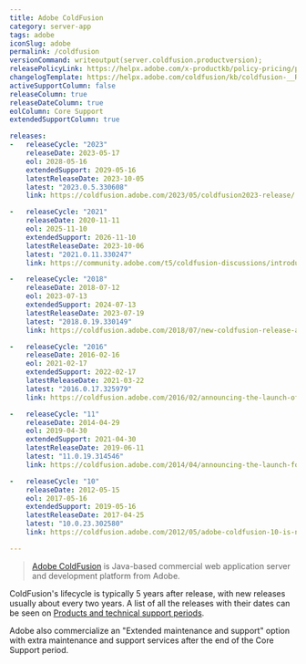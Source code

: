 ```yaml
---
title: Adobe ColdFusion
category: server-app
tags: adobe
iconSlug: adobe
permalink: /coldfusion
versionCommand: writeoutput(server.coldfusion.productversion);
releasePolicyLink: https://helpx.adobe.com/x-productkb/policy-pricing/policy_enterprise_lifecycle.html
changelogTemplate: https://helpx.adobe.com/coldfusion/kb/coldfusion-__RELEASE_CYCLE__-updates.html
activeSupportColumn: false
releaseColumn: true
releaseDateColumn: true
eolColumn: Core Support
extendedSupportColumn: true

releases:
-   releaseCycle: "2023"
    releaseDate: 2023-05-17
    eol: 2028-05-16
    extendedSupport: 2029-05-16
    latestReleaseDate: 2023-10-05
    latest: "2023.0.5.330608"
    link: https://coldfusion.adobe.com/2023/05/coldfusion2023-release/

-   releaseCycle: "2021"
    releaseDate: 2020-11-11
    eol: 2025-11-10
    extendedSupport: 2026-11-10
    latestReleaseDate: 2023-10-06
    latest: "2021.0.11.330247"
    link: https://community.adobe.com/t5/coldfusion-discussions/introducing-adobe-coldfusion-2021-release/m-p/11585468

-   releaseCycle: "2018"
    releaseDate: 2018-07-12
    eol: 2023-07-13
    extendedSupport: 2024-07-13
    latestReleaseDate: 2023-07-19
    latest: "2018.0.19.330149"
    link: https://coldfusion.adobe.com/2018/07/new-coldfusion-release-adds-performance-monitoring-toolset-for-measuring-monitoring-and-managing-high-performing-web-apps/

-   releaseCycle: "2016"
    releaseDate: 2016-02-16
    eol: 2021-02-17
    extendedSupport: 2022-02-17
    latestReleaseDate: 2021-03-22
    latest: "2016.0.17.325979"
    link: https://coldfusion.adobe.com/2016/02/announcing-the-launch-of-the-newest-version-of-coldfusion-adobe-coldfusion-2016-release/

-   releaseCycle: "11"
    releaseDate: 2014-04-29
    eol: 2019-04-30
    extendedSupport: 2021-04-30
    latestReleaseDate: 2019-06-11
    latest: "11.0.19.314546"
    link: https://coldfusion.adobe.com/2014/04/announcing-the-launch-for-coldfusion-11-and-coldfusion-builder-3/

-   releaseCycle: "10"
    releaseDate: 2012-05-15
    eol: 2017-05-16
    extendedSupport: 2019-05-16
    latestReleaseDate: 2017-04-25
    latest: "10.0.23.302580"
    link: https://coldfusion.adobe.com/2012/05/adobe-coldfusion-10-is-now-available/

---
```


> [Adobe ColdFusion](https://www.adobe.com/products/coldfusion-family.html) is Java-based commercial
> web application server and development platform from Adobe.

ColdFusion's lifecycle is typically 5 years after release, with new releases usually about every two
years. A list of all the releases with their dates can be seen on
[Products and technical support periods](https://helpx.adobe.com/support/programs/eol-matrix.html).

Adobe also commercialize an "Extended maintenance and support" option with extra maintenance and
support services after the end of the Core Support period.
